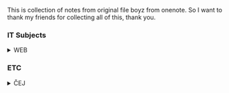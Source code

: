 This is collection of notes from original file boyz from onenote. So I want to thank my friends for collecting all of this, thank you.


### IT Subjects
<details>
<summary>WEB</summary>
  <a href="https://github.com/slanja/GPOA_BOYZ/blob/main/IT_SUBJECTS/WEB_TESTS.md">WEB_TESTS</a>
</details>

### ETC
<details>
<summary>ČEJ</summary>
  <a href="">LITERATURE</a>
</details>

